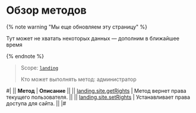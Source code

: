 # Обзор методов

{% note warning "Мы еще обновляем эту страницу" %}

Тут может не хватать некоторых данных — дополним в ближайшее время

{% endnote %}

> Scope: [`landing`](../../../scopes/permissions.md)
>
> Кто может выполнять метод: администратор

#|
|| **Метод** | **Описание** ||
|| [landing.site.getRights](./landing-site-get-rights.md) | Метод вернет права текущего пользователя. ||
|| [landing.site.setRights](./landing-site-set-rights.md) | Устанавливает права доступа для сайта. ||
|#